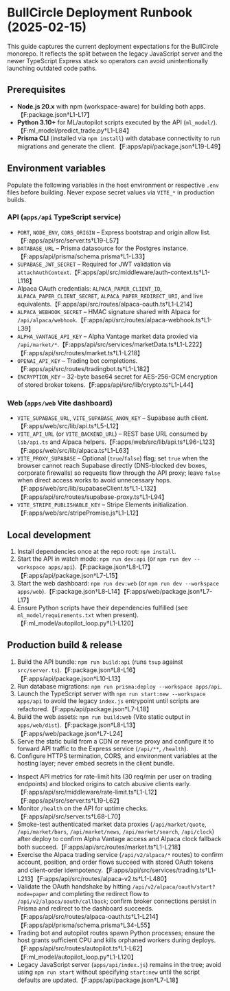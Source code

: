 # BullCircle Deployment Runbook (2025-02-15)

This guide captures the current deployment expectations for the BullCircle monorepo. It reflects the split between the legacy JavaScript server and the newer TypeScript Express stack so operators can avoid unintentionally launching outdated code paths.

## Prerequisites
- **Node.js 20.x** with npm (workspace-aware) for building both apps.【F:package.json†L1-L17】
- **Python 3.10+** for ML/autopilot scripts executed by the API (`ml_model/`).【F:ml_model/predict_trade.py†L1-L84】
- **Prisma CLI** (installed via `npm install`) with database connectivity to run migrations and generate the client.【F:apps/api/package.json†L19-L49】

## Environment variables
Populate the following variables in the host environment or respective `.env` files before building. Never expose secret values via `VITE_*` in production builds.

### API (`apps/api` TypeScript service)
- `PORT`, `NODE_ENV`, `CORS_ORIGIN` – Express bootstrap and origin allow list.【F:apps/api/src/server.ts†L19-L57】
- `DATABASE_URL` – Prisma datasource for the Postgres instance.【F:apps/api/prisma/schema.prisma†L1-L33】
- `SUPABASE_JWT_SECRET` – Required for JWT validation via `attachAuthContext`.【F:apps/api/src/middleware/auth-context.ts†L1-L116】
- Alpaca OAuth credentials: `ALPACA_PAPER_CLIENT_ID`, `ALPACA_PAPER_CLIENT_SECRET`, `ALPACA_PAPER_REDIRECT_URI`, and live equivalents.【F:apps/api/src/routes/alpaca-oauth.ts†L1-L214】
- `ALPACA_WEBHOOK_SECRET` – HMAC signature shared with Alpaca for `/api/alpaca/webhook`.【F:apps/api/src/routes/alpaca-webhook.ts†L1-L39】
- `ALPHA_VANTAGE_API_KEY` – Alpha Vantage market data proxied via `/api/market/*`.【F:apps/api/src/services/marketData.ts†L1-L222】【F:apps/api/src/routes/market.ts†L1-L218】
- `OPENAI_API_KEY` – Trading bot completions.【F:apps/api/src/routes/tradingbot.ts†L1-L182】
- `ENCRYPTION_KEY` – 32-byte base64 secret for AES-256-GCM encryption of stored broker tokens.【F:apps/api/src/lib/crypto.ts†L1-L44】

### Web (`apps/web` Vite dashboard)
- `VITE_SUPABASE_URL`, `VITE_SUPABASE_ANON_KEY` – Supabase auth client.【F:apps/web/src/lib/api.ts†L5-L12】
- `VITE_API_URL` (or `VITE_BACKEND_URL`) – REST base URL consumed by `lib/api.ts` and Alpaca helpers.【F:apps/web/src/lib/api.ts†L96-L123】【F:apps/web/src/lib/alpaca.ts†L1-L63】
- `VITE_PROXY_SUPABASE` – Optional (`true`/`false`) flag; set `true` when the browser cannot reach Supabase directly (DNS-blocked dev boxes, corporate firewalls) so requests flow through the API proxy; leave `false` when direct access works to avoid unnecessary hops.【F:apps/web/src/lib/supabaseClient.ts†L1-L132】【F:apps/api/src/routes/supabase-proxy.ts†L1-L94】
- `VITE_STRIPE_PUBLISHABLE_KEY` – Stripe Elements initialization.【F:apps/web/src/stripePromise.js†L1-L12】

## Local development
1. Install dependencies once at the repo root: `npm install`.
2. Start the API in watch mode: `npm run dev:api` (or `npm run dev --workspace apps/api`).【F:package.json†L8-L17】【F:apps/api/package.json†L7-L15】
3. Start the web dashboard: `npm run dev:web` (or `npm run dev --workspace apps/web`).【F:package.json†L8-L14】【F:apps/web/package.json†L7-L17】
4. Ensure Python scripts have their dependencies fulfilled (see `ml_model/requirements.txt` when present).【F:ml_model/autopilot_loop.py†L1-L120】

## Production build & release
1. Build the API bundle: `npm run build:api` (runs `tsup` against `src/server.ts`).【F:package.json†L8-L16】【F:apps/api/package.json†L10-L13】
2. Run database migrations: `npm run prisma:deploy --workspace apps/api`.
3. Launch the TypeScript server with `npm run start:new --workspace apps/api` to avoid the legacy `index.js` entrypoint until scripts are refactored.【F:apps/api/package.json†L7-L18】
4. Build the web assets: `npm run build:web` (Vite static output in `apps/web/dist`).【F:package.json†L8-L13】【F:apps/web/package.json†L7-L24】
5. Serve the static build from a CDN or reverse proxy and configure it to forward API traffic to the Express service (`/api/**`, `/health`).
6. Configure HTTPS termination, CORS, and environment variables at the hosting layer; never embed secrets in the client bundle.

- Inspect API metrics for rate-limit hits (30 req/min per user on trading endpoints) and blocked origins to catch abusive clients early.【F:apps/api/src/middleware/rate-limit.ts†L1-L12】【F:apps/api/src/server.ts†L19-L62】
- Monitor `/health` on the API for uptime checks.【F:apps/api/src/server.ts†L68-L70】
- Smoke-test authenticated market data proxies (`/api/market/quote`, `/api/market/bars`, `/api/market/news`, `/api/market/search`, `/api/clock`) after deploy to confirm Alpha Vantage access and Alpaca clock fallback both succeed.【F:apps/api/src/routes/market.ts†L1-L218】
- Exercise the Alpaca trading service (`/api/v2/alpaca/*` routes) to confirm account, position, and order flows succeed with stored OAuth tokens and client-order idempotency.【F:apps/api/src/services/trading.ts†L1-L213】【F:apps/api/src/routes/alpaca-v2.ts†L1-L480】
- Validate the OAuth handshake by hitting `/api/v2/alpaca/oauth/start?mode=paper` and completing the redirect flow to `/api/v2/alpaca/oauth/callback`; confirm broker connections persist in Prisma and redirect to the dashboard succeeds.【F:apps/api/src/routes/alpaca-oauth.ts†L1-L214】【F:apps/api/prisma/schema.prisma†L34-L55】
- Trading bot and autopilot routes spawn Python processes; ensure the host grants sufficient CPU and kills orphaned workers during deploys.【F:apps/api/src/routes/autopilot.ts†L1-L62】【F:ml_model/autopilot_loop.py†L1-L120】
- Legacy JavaScript server (`apps/api/index.js`) remains in the tree; avoid using `npm run start` without specifying `start:new` until the script defaults are updated.【F:apps/api/package.json†L7-L18】
